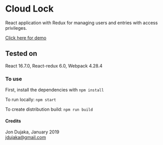 # Cloud Lock
React application with Redux for managing users and entries with access privileges.

[Click here for demo](https://jondujaka.online/cloud-lock)

## Tested on
React 16.7.0, React-redux 6.0, Webpack 4.28.4


### To use
First, install the dependencies with `npm install`

To run locally:
```npm start```

To create distribution build:
```npm run build```

#### Credits

Jon Dujaka, January 2019\
[jdujaka@gmail.com](mailto:jdujaka@gmail.com)